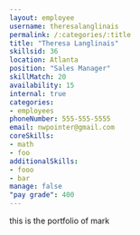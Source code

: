 ```yaml
--- 
layout: employee 
username: theresalanglinais
permalink: /:categories/:title 
title: "Theresa Langlinais" 
skillsid: 36 
location: Atlanta
position: "Sales Manager"
skillMatch: 20
availability: 15
internal: true
categories: 
- employees
phoneNumber: 555-555-5555 
email: nwpointer@gmail.com
coreSkills:
- math 
- foo
additionalSkills:
- fooo
- bar
manage: false
"pay grade": 400
---
```


this is the portfolio of mark